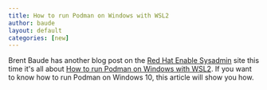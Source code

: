 ```yaml
---
title: How to run Podman on Windows with WSL2
author: baude
layout: default
categories: [new]
---
```


Brent Baude has another blog post on the [Red Hat Enable Sysadmin](https://www.redhat.com/sysadmin/) site this time it's all about [How to run Podman on Windows with WSL2](https://www.redhat.com/sysadmin/podman-windows-wsl2). If you want to know how to run Podman on Windows 10, this article will show you how.
